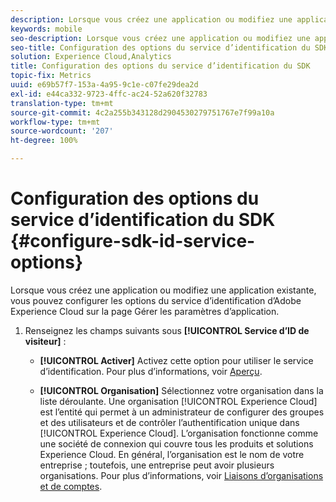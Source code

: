 ```yaml
---
description: Lorsque vous créez une application ou modifiez une application existante, vous pouvez configurer les options du service d’identification d’Adobe Experience Platform sur la page Gérer les paramètres d’application.
keywords: mobile
seo-description: Lorsque vous créez une application ou modifiez une application existante, vous pouvez configurer les options du service d’identification d’Adobe Experience Platform sur la page Gérer les paramètres de l’application.
seo-title: Configuration des options du service d’identification du SDK
solution: Experience Cloud,Analytics
title: Configuration des options du service d’identification du SDK
topic-fix: Metrics
uuid: e69b57f7-153a-4a95-9c1e-c07fe29dea2d
exl-id: e44ca332-9723-4ffc-ac24-52a620f32783
translation-type: tm+mt
source-git-commit: 4c2a255b343128d2904530279751767e7f99a10a
workflow-type: tm+mt
source-wordcount: '207'
ht-degree: 100%

---
```


# Configuration des options du service d’identification du SDK {#configure-sdk-id-service-options}

Lorsque vous créez une application ou modifiez une application existante, vous pouvez configurer les options du service d’identification d’Adobe Experience Cloud sur la page Gérer les paramètres d’application.

1. Renseignez les champs suivants sous **[!UICONTROL Service d’ID de visiteur]** :

   * **[!UICONTROL Activer]**
Activez cette option pour utiliser le service d’identification. Pour plus d’informations, voir [Aperçu](https://docs.adobe.com/content/help/fr-FR/id-service/using/intro/overview.html).

   * **[!UICONTROL Organisation]**
Sélectionnez votre organisation dans la liste déroulante.
Une organisation [!UICONTROL Experience Cloud] est l’entité qui permet à un administrateur de configurer des groupes et des utilisateurs et de contrôler l’authentification unique dans [!UICONTROL Experience Cloud]. L’organisation fonctionne comme une société de connexion qui couvre tous les produits et solutions Experience Cloud. En général, l’organisation est le nom de votre entreprise ; toutefois, une entreprise peut avoir plusieurs organisations. Pour plus d’informations, voir [Liaisons d’organisations et de comptes](https://docs.adobe.com/content/help/fr-FR/core-services/interface/manage-users-and-products/organizations.html).

